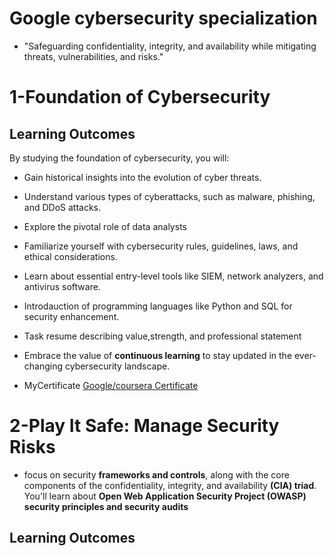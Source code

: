 # Google cybersecurity specialization
- "Safeguarding confidentiality, integrity, and availability while mitigating threats, vulnerabilities, and risks."
  
# 1-Foundation of Cybersecurity

## Learning Outcomes
By studying the foundation of cybersecurity, you will:

- Gain historical insights into the evolution of cyber threats.
- Understand various types of cyberattacks, such as malware, phishing, and DDoS attacks.
- Explore the pivotal role of data analysts
- Familiarize yourself with cybersecurity rules, guidelines, laws, and ethical considerations.
- Learn about essential entry-level tools like SIEM, network analyzers, and antivirus software.
- Introdauction of programming languages like Python and SQL for security enhancement.
- Task resume describing value,strength, and professional statement
- Embrace the value of **continuous learning** to stay updated in the ever-changing cybersecurity landscape.

- MyCertificate
[Google/coursera Certificate](https://www.coursera.org/account/accomplishments/certificate/CPVBSNBE9RXJ)

# 2-Play It Safe: Manage Security Risks
- focus on security **frameworks and controls**, along with the core components of the confidentiality, integrity, and availability **(CIA) triad**. You'll learn about **Open Web Application Security Project (OWASP) security principles and security audits**
## Learning Outcomes
